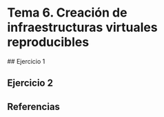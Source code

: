 # Tema 6. Creación de infraestructuras virtuales reproducibles


## Ejercicio 1



## Ejercicio 2



## Referencias